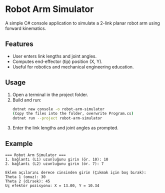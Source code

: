 # Robot Arm Simulator

A simple C# console application to simulate a 2-link planar robot arm using forward kinematics.

## Features
- User enters link lengths and joint angles.
- Computes end-effector (tip) position (X, Y).
- Useful for robotics and mechanical engineering education.

## Usage

1. Open a terminal in the project folder.
2. Build and run:
   ```sh
   dotnet new console -o robot-arm-simulator
   (Copy the files into the folder, overwrite Program.cs)
   dotnet run --project robot-arm-simulator
   ```
3. Enter the link lengths and joint angles as prompted.

## Example

```
=== Robot Arm Simulator ===
1. bağlantı (L1) uzunluğunu girin (ör. 10): 10
2. bağlantı (L2) uzunluğunu girin (ör. 7): 7

Eklem açılarını derece cinsinden girin (Çıkmak için boş bırak):
Theta 1 (omuz): 30
Theta 2 (dirsek): 45
Uç efektör pozisyonu: X = 13.00, Y = 10.34
```
